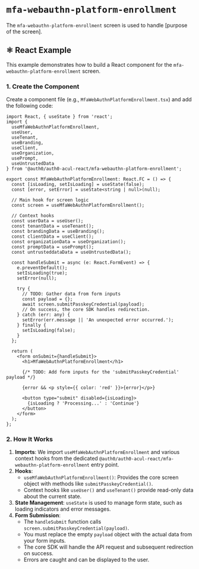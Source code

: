 # `mfa-webauthn-platform-enrollment`

The `mfa-webauthn-platform-enrollment` screen is used to handle [purpose of the screen].

## ⚛️ React Example

This example demonstrates how to build a React component for the `mfa-webauthn-platform-enrollment` screen.

### 1. Create the Component

Create a component file (e.g., `MfaWebAuthnPlatformEnrollment.tsx`) and add the following code:

```tsx
import React, { useState } from 'react';
import {
  useMfaWebAuthnPlatformEnrollment,
  useUser,
  useTenant,
  useBranding,
  useClient,
  useOrganization,
  usePrompt,
  useUntrustedData
} from '@auth0/auth0-acul-react/mfa-webauthn-platform-enrollment';

export const MfaWebAuthnPlatformEnrollment: React.FC = () => {
  const [isLoading, setIsLoading] = useState(false);
  const [error, setError] = useState<string | null>(null);

  // Main hook for screen logic
  const screen = useMfaWebAuthnPlatformEnrollment();

  // Context hooks
  const userData = useUser();
  const tenantData = useTenant();
  const brandingData = useBranding();
  const clientData = useClient();
  const organizationData = useOrganization();
  const promptData = usePrompt();
  const untrusteddataData = useUntrustedData();

  const handleSubmit = async (e: React.FormEvent) => {
    e.preventDefault();
    setIsLoading(true);
    setError(null);

    try {
      // TODO: Gather data from form inputs
      const payload = {};
      await screen.submitPasskeyCredential(payload);
      // On success, the core SDK handles redirection.
    } catch (err: any) {
      setError(err.message || 'An unexpected error occurred.');
    } finally {
      setIsLoading(false);
    }
  };

  return (
    <form onSubmit={handleSubmit}>
      <h1>MfaWebAuthnPlatformEnrollment</h1>

      {/* TODO: Add form inputs for the 'submitPasskeyCredential' payload */}

      {error && <p style={{ color: 'red' }}>{error}</p>}

      <button type="submit" disabled={isLoading}>
        {isLoading ? 'Processing...' : 'Continue'}
      </button>
    </form>
  );
};
```

### 2. How It Works

1.  **Imports**: We import `useMfaWebAuthnPlatformEnrollment` and various context hooks from the dedicated `@auth0/auth0-acul-react/mfa-webauthn-platform-enrollment` entry point.
2.  **Hooks**:
    *   `useMfaWebAuthnPlatformEnrollment()`: Provides the core screen object with methods like `submitPasskeyCredential()`.
    *   Context hooks like `useUser()` and `useTenant()` provide read-only data about the current state.
3.  **State Management**: `useState` is used to manage form state, such as loading indicators and error messages.
4.  **Form Submission**:
    *   The `handleSubmit` function calls `screen.submitPasskeyCredential(payload)`.
    *   You must replace the empty `payload` object with the actual data from your form inputs.
    *   The core SDK will handle the API request and subsequent redirection on success.
    *   Errors are caught and can be displayed to the user.

